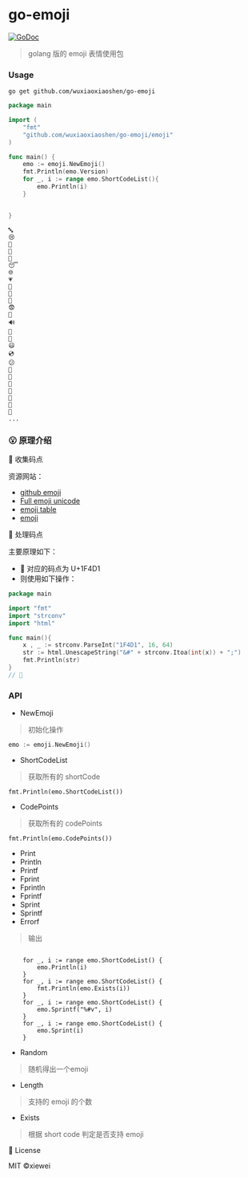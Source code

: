 # go-emoji

[![GoDoc](https://godoc.org/github.com/wuxiaoxiaoshen/go-emoji/emoji?status.svg)](https://godoc.org/github.com/wuxiaoxiaoshen/go-emoji/emoji)

> golang 版的 emoji 表情使用包


### Usage

```
go get github.com/wuxiaoxiaoshen/go-emoji
```

```go
package main

import (
	"fmt"
	"github.com/wuxiaoxiaoshen/go-emoji/emoji"
)

func main() {
	emo := emoji.NewEmoji()
	fmt.Println(emo.Version)
	for _, i := range emo.ShortCodeList(){
		emo.Println(i)
	}


}

```

```text
🔤
😢
🍳
📛
👱
😴
🌐
💗
🐀
👒
🐊
😨
🐆
🔊
📰
🐩
😃
💿
😕
👗
📠
🌃
💒
🐳
👿
🍃
...

```


### :open_mouth: 原理介绍

:email: 收集码点

资源网站：
- [github emoji](https://api.github.com/emojis)
- [Full emoji unicode](https://emojipedia.org/emoji/)
- [emoji table](https://apps.timwhitlock.info/emoji/tables/unicode)
- [emoji](https://www.webfx.com/tools/emoji-cheat-sheet/)


:love_letter: 处理码点

主要原理如下：

- :bookmark_tabs: 对应的码点为 U+1F4D1
- 则使用如下操作：

```go
package main

import "fmt"
import "strconv"
import "html"

func main(){
	x , _ := strconv.ParseInt("1F4D1", 16, 64)
    str := html.UnescapeString("&#" + strconv.Itoa(int(x)) + ";")
    fmt.Println(str)
}
// 📑
```

### API

- NewEmoji
> 初始化操作
```go 
emo := emoji.NewEmoji()
```

- ShortCodeList
> 获取所有的 shortCode

```
fmt.Println(emo.ShortCodeList())
```

- CodePoints
> 获取所有的 codePoints

```
fmt.Println(emo.CodePoints())

```

- Print
- Println
- Printf
- Fprint
- Fprintln
- Fprintf
- Sprint
- Sprintf
- Errorf

> 输出
```

	for _, i := range emo.ShortCodeList() {
		emo.Println(i)
	}
	for _, i := range emo.ShortCodeList() {
		fmt.Println(emo.Exists(i))
	}
	for _, i := range emo.ShortCodeList() {
		emo.Sprintf("%#v", i)
	}
	for _, i := range emo.ShortCodeList() {
		emo.Sprint(i)
	}

```

- Random
> 随机得出一个emoji
- Length
> 支持的 emoji 的个数
- Exists
> 根据 short code 判定是否支持 emoji

📃 License

MIT ©xiewei